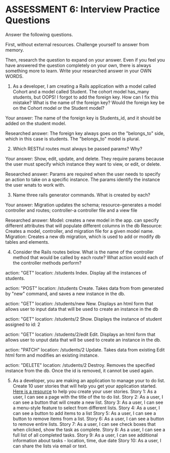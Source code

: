 # ASSESSMENT 6: Interview Practice Questions

Answer the following questions.

First, without external resources. Challenge yourself to answer from memory.

Then, research the question to expand on your answer. Even if you feel you have answered the question completely on your own, there is always something more to learn. Write your researched answer in your OWN WORDS.

1. As a developer, I am creating a Rails application with a model called Cohort and a model called Student. The cohort model has_many students, but OOPS! I forgot to add the foreign key. How can I fix this mistake? What is the name of the foreign key? Would the foreign key be on the Cohort model or the Student model?

Your answer: The name of the foreign key is Students_id, and it should be added on the student model. 

Researched answer: The foreign key always goes on the "belongs_to" side, which in this case is students. The "belongs_to" model is plural.

2. Which RESTful routes must always be passed params? Why?

Your answer: Show, edit, update, and delete. They require params because the user must specify which instance they want to view, or edit, or delete.

Researched answer: Params are required when the user needs to specify an action to take on a specific instance. The params identify the instance the user wnats to work with.

3. Name three rails generator commands. What is created by each?

Your answer: Migration updates the schema; resource-generates a model controller and routes; controller-a controller file and a view file

Researched answer:
    Model: creates a new model in the app. can specify different    attributes that will populate different columns in the db
    Resource: Creates a model, controller, and migration file for a given model name.
    Migration: Creates a new db migration, which is used to add or modify db tables and elements. 

4. Consider the Rails routes below. What is the name of the controller method that would be called by each route? What action would each of the controller methods perform?

action: "GET" location: /students
    Index. Display all the instances of students.

action: "POST" location: /students
    Create. Takes data from from generated by "new" command, and saves a new instance in the db.

action: "GET" location: /students/new
    New. Displays an html form that allows user to input data that will be used to create an instance in the db

action: "GET" location: /students/2
    Show. Displays the instance of student assigned to id: 2

action: "GET" location: /students/2/edit
    Edit. Displays an html form that allows user to unput data that will be used to create an instance in the db.

action: "PATCH" location: /students/2
    Update. Takes data from existing  Edit html form and modifies an existing instance.

action: "DELETE" location: /students/2
    Destroy. Removes the specified instance from the db. Once the id is removed, it cannot be used again.

5. As a developer, you are making an application to manage your to do list. Create 10 user stories that will help you get your application started. [Here is a resource](https://www.atlassian.com/agile/project-management/user-stories) to help you create your user stories.
Story 1:
    As a user, I can see a page with the title of the to do list.
Story 2:
    As a user, I can see a button that will create a new list.
Story 3:
    As a user, I can see a menu-style feature to select from different lists.
Story 4:
    As a user, I can see a button to add items to a list
Story 5:
    As a user, I can see a button to remove items from a list.
Story 6:
    As a user, I can see a button to remove entire lists.
Story 7:
    As a user, I can see check boxes that when clicked, show the task as complete.
Story 8:
    As a user, I can see a full list of all completed tasks.
Story 9:
    As a user, I can see additional information about tasks - location, time, due date
Story 10:
    As a user, I can share the lists via email or text.